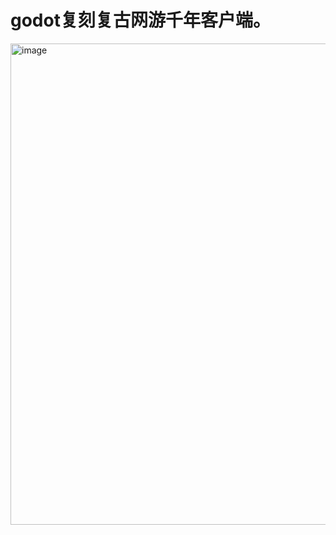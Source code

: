 #  godot复刻复古网游千年客户端。

<img width="770" alt="image" src="https://github.com/user-attachments/assets/116f98b6-7e3a-4de1-95f2-5f7a805584fd" />
